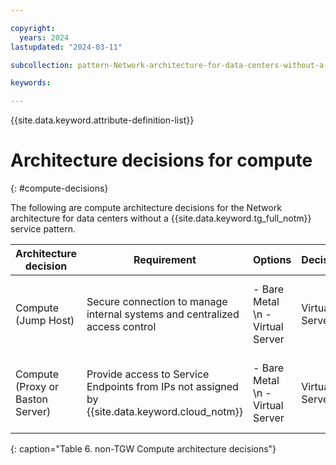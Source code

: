 ```yaml
---

copyright:
  years: 2024
lastupdated: "2024-03-11"

subcollection: pattern-Network-architecture-for-data-centers-without-a-Transit-Gateway-service

keywords:

---
```


{{site.data.keyword.attribute-definition-list}}

# Architecture decisions for compute
{: #compute-decisions}

The following are compute architecture decisions for the Network architecture for data centers without a {{site.data.keyword.tg_full_notm}} service pattern.

| **Architecture decision**        | **Requirement**                                                            | **Options**                                 | **Decision**   | **Rationale**                                    |
|----------------------------------|----------------------------------------------------------------------------|---------------------------------------------|----------------|--------------------------------------------------|
| Compute (Jump Host)              | Secure connection to manage internal systems and centralized access control | - Bare Metal  \n - Virtual Server | Virtual Server | Flexible compute resources to meet compute needs |
| Compute (Proxy or Baston Server) | Provide access to Service Endpoints from IPs not assigned by {{site.data.keyword.cloud_notm}}                 | - Bare Metal  \n - Virtual Server | Virtual Server | Flexible compute resources to meet compute needs |
{: caption="Table 6. non-TGW Compute architecture decisions"}
